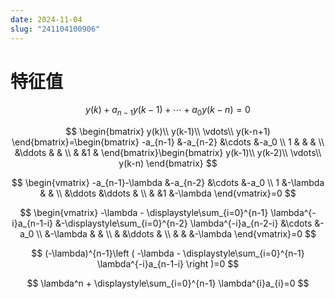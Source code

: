 ```yaml
---
date: 2024-11-04
slug: "241104100906"
---
```


# 特征值

$$
y(k) + a_{n-1} y(k-1) + \cdots + a_0 y(k-n) = 0
$$

$$
\begin{bmatrix}
y(k)\\ 
y(k-1)\\
\vdots\\
y(k-n+1)
\end{bmatrix}=\begin{bmatrix}
-a_{n-1} &-a_{n-2} &\cdots  &-a_0 \\
1 & & & \\
&\ddots & & \\
& &1 &
\end{bmatrix}\begin{bmatrix}
y(k-1)\\
y(k-2)\\
\vdots\\
y(k-n)
\end{bmatrix}
$$

$$
\begin{vmatrix}
-a_{n-1}-\lambda &-a_{n-2} &\cdots  &-a_0 \\
1 &-\lambda & & \\
&\ddots &\ddots & \\
& &1 &-\lambda
\end{vmatrix}=0
$$

$$
\begin{vmatrix}
-\lambda - \displaystyle\sum_{i=0}^{n-1} \lambda^{-i}a_{n-1-i} &-\displaystyle\sum_{i=0}^{n-2} \lambda^{-i}a_{n-2-i} &\cdots  &-a_0 \\
 &-\lambda & & \\
& &\ddots & \\
& & &-\lambda
\end{vmatrix}=0
$$

$$
(-\lambda)^{n-1}\left ( -\lambda - \displaystyle\sum_{i=0}^{n-1} \lambda^{-i}a_{n-1-i} \right )=0
$$

$$
\lambda^n + \displaystyle\sum_{i=0}^{n-1} \lambda^{i}a_{i}=0
$$
